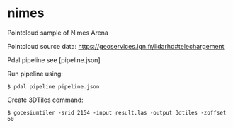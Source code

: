 # nimes

Pointcloud sample of Nimes Arena

Pointcloud source data: https://geoservices.ign.fr/lidarhd#telechargement

Pdal pipeline see [pipeline.json]

Run pipeline using:

```
$ pdal pipeline pipeline.json
```

Create 3DTiles command: 

```
$ gocesiumtiler -srid 2154 -input result.las -output 3dtiles -zoffset 60
```